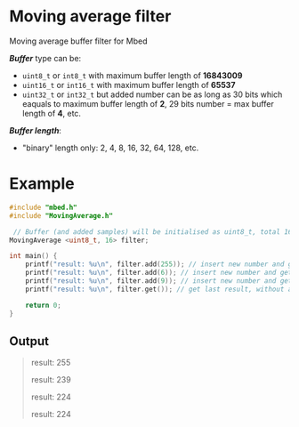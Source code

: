 # Moving average filter
Moving average buffer filter for Mbed

**_Buffer_** type can be:
 - `uint8_t` or `int8_t` with maximum buffer length of **16843009**
 - `uint16_t` or `int16_t` with maximum buffer length of **65537**
 - `uint32_t` or `int32_t` but added number can be as long as 30 bits which eaquals to maximum buffer length of **2**, 29 bits number = max buffer length of **4**, etc.

**_Buffer length_**:
- "binary" length only: 2, 4, 8, 16, 32, 64, 128, etc.

# Example
```cpp
#include "mbed.h"
#include "MovingAverage.h"

 // Buffer (and added samples) will be initialised as uint8_t, total 16 samples
MovingAverage <uint8_t, 16> filter;

int main() {
    printf("result: %u\n", filter.add(255)); // insert new number and get result
    printf("result: %u\n", filter.add(6)); // insert new number and get result
    printf("result: %u\n", filter.add(9)); // insert new number and get result
    printf("result: %u\n", filter.get()); // get last result, without adding a newone

    return 0;
}
```

## Output
> result: 255
> 
> result: 239
> 
> result: 224
> 
> result: 224
